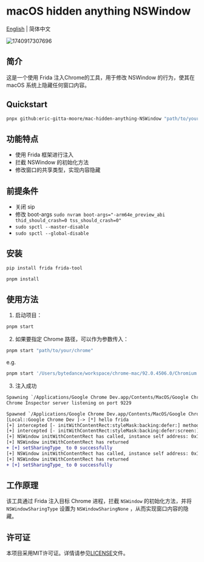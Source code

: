 # macOS hidden anything NSWindow

[English](./README.md) | 简体中文

![1740917307696](https://github.com/user-attachments/assets/87d14952-ffc0-4924-8dc7-14e6bf541f54)

## 简介

这是一个使用 Frida 注入Chrome的工具，用于修改 NSWindow 的行为，使其在 macOS 系统上隐藏任何窗口内容。

## Quickstart
```bash
pnpx github:eric-gitta-moore/mac-hidden-anything-NSWindow "path/to/your/chrome"
```

## 功能特点

- 使用 Frida 框架进行注入
- 拦截 NSWindow 的初始化方法
- 修改窗口的共享类型，实现内容隐藏

## 前提条件
- 关闭 sip
- 修改 boot-args `sudo nvram boot-args="-arm64e_preview_abi thid_should_crash=0 tss_should_crash=0"`
- `sudo spctl --master-disable`
- `sudo spctl --global-disable`

## 安装

```bash
pip install frida frida-tool

pnpm install
```

## 使用方法

1. 启动项目：

```bash
pnpm start
```

2. 如果要指定 Chrome 路径，可以作为参数传入：

```bash
pnpm start "path/to/your/chrome"
```

e.g.

```bash
pnpm start '/Users/bytedance/workspace/chrome-mac/92.0.4506.0/Chromium.app/Contents/MacOS/Chromium'
```

3. 注入成功
```diff
Spawning `/Applications/Google Chrome Dev.app/Contents/MacOS/Google Chrome Dev`...
Chrome Inspector server listening on port 9229

Spawned `/Applications/Google Chrome Dev.app/Contents/MacOS/Google Chrome Dev`. Resuming main thread!
[Local::Google Chrome Dev ]-> [*] hello frida
[+] intercepted [- initWithContentRect:styleMask:backing:defer:] methods
[+] intercepted [- initWithContentRect:styleMask:backing:defer:screen:] methods
[+] NSWindow initWithContentRect has called, instance self address: 0x104016157c0
[+] NSWindow initWithContentRect has returned
+ [+] setSharingType_ to 0 successfully
[+] NSWindow initWithContentRect has called, instance self address: 0x10401ea6c00
[+] NSWindow initWithContentRect has returned
+ [+] setSharingType_ to 0 successfully
```

## 工作原理

该工具通过 Frida 注入目标 Chrome 进程，拦截 `NSWindow` 的初始化方法，并将 `NSWindowSharingType` 设置为 `NSWindowSharingNone` ，从而实现窗口内容的隐藏。

## 许可证

本项目采用MIT许可证。详情请参见[LICENSE](./LICENSE)文件。
